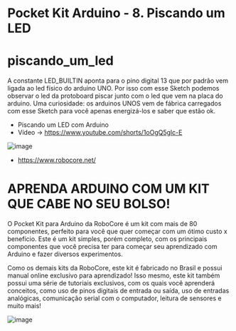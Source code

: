# Pocket Kit Arduino - 8. Piscando um LED
# piscando_um_led

A constante LED_BUILTIN aponta para o pino digital 13 que por padrão vem ligada ao led físico do arduino UNO. 
Por isso com esse Sketch podemos observar o led da protoboard piscar junto com o led que vem na placa do arduino. 
Uma curiosidade: os arduinos UNOS vem de fábrica carregados com esse Sketch para você apenas energizá-los e saber que estão ok.

- Piscando um LED com Arduino
- Vídeo -> https://www.youtube.com/shorts/1oOgQ5glc-E

![image](https://github.com/jorgeluige/piscando_um_led/assets/37905961/f66d99e3-feb0-4fbb-ab03-66e2543dbfcd)





- https://www.robocore.net/

# APRENDA ARDUINO COM UM KIT QUE CABE NO SEU BOLSO!
O Pocket Kit para Arduino da RoboCore é um kit com mais de 80 componentes, perfeito para você que quer começar com um ótimo custo x benefício. Este é um kit simples, porém completo, com os principais componentes que você precisa ter para começar seu aprendizado com Arduino e fazer diversos experimentos.

Como os demais kits da RoboCore, este kit é fabricado no Brasil e possui manual online exclusivo para aprendizado! Isso mesmo, este kit também possui uma série de tutoriais exclusivos, com os quais você aprenderá conceitos, como uso de pinos digitais de entrada ou saída, uso de entradas analógicas, comunicação serial com o computador, leitura de sensores e muito mais!
  
![image](https://github.com/user-attachments/assets/9afec2a1-a0c4-4b33-a741-73dfc2f319fc)

